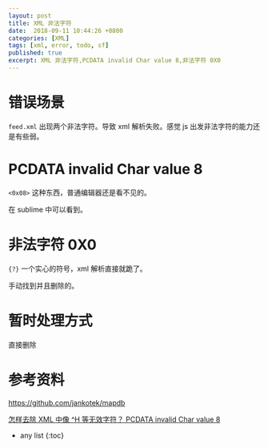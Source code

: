```yaml
---
layout: post
title: XML 非法字符
date:  2018-09-11 10:44:26 +0800
categories: [XML]
tags: [xml, error, todo, sf]
published: true
excerpt: XML 非法字符,PCDATA invalid Char value 8,非法字符 0X0
---
```


# 错误场景

`feed.xml` 出现两个非法字符。导致 xml 解析失败。感觉 js 出发非法字符的能力还是有些弱。

# PCDATA invalid Char value 8

`<0x08>` 这种东西，普通编辑器还是看不见的。

在 sublime 中可以看到。

# 非法字符 0X0

`{?}` 一个实心的符号，xml 解析直接就跪了。

手动找到并且删除的。

# 暂时处理方式

直接删除

# 参考资料

https://github.com/jankotek/mapdb

[怎样去除 XML 中像 ^H 等无效字符？ PCDATA invalid Char value 8](http://ju.outofmemory.cn/entry/31232)

* any list
{:toc}